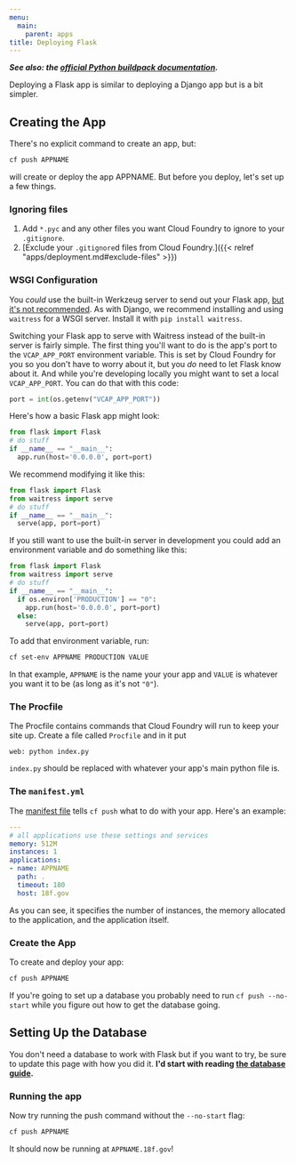 ```yaml
---
menu:
  main:
    parent: apps
title: Deploying Flask
---
```


***See also: the [official Python buildpack documentation](http://docs.cloudfoundry.org/buildpacks/python/).***

Deploying a Flask app is similar to deploying a Django app but is a bit simpler.

## Creating the App

There's no explicit command to create an app, but:

```bash
cf push APPNAME
```

will create or deploy the app APPNAME. But before you deploy, let's set up a few things.

### Ignoring files

1. Add `*.pyc` and any other files you want Cloud Foundry to ignore to your `.gitignore`.
1. [Exclude your `.gitignore`d files from Cloud Foundry.]({{< relref "apps/deployment.md#exclude-files" >}})

### WSGI Configuration

You _could_ use the built-in Werkzeug server to send out your Flask app, [but it's not recommended](http://flask.pocoo.org/docs/0.10/deploying/). As with Django, we recommend installing and using `waitress` for a WSGI server. Install it with `pip install waitress`.

Switching your Flask app to serve with Waitress instead of the built-in server is fairly simple. The first thing you'll want to do is the app's port to the `VCAP_APP_PORT` environment variable. This is set by Cloud Foundry for you so you don't have to worry about it, but you _do_ need to let Flask know about it. And while you're developing locally you might want to set a local `VCAP_APP_PORT`. You can do that with this code:

```python
port = int(os.getenv("VCAP_APP_PORT"))
```

Here's how a basic Flask app might look:

```python
from flask import Flask
# do stuff
if __name__ == "__main__":
  app.run(host='0.0.0.0', port=port)
```

We recommend modifying it like this:

```python
from flask import Flask
from waitress import serve
# do stuff
if __name__ == "__main__":
  serve(app, port=port)
```

If you still want to use the built-in server in development you could add an environment variable and do something like this:

```python
from flask import Flask
from waitress import serve
# do stuff
if __name__ == "__main__":
  if os.environ['PRODUCTION'] == "0":
    app.run(host='0.0.0.0', port=port)
  else:
    serve(app, port=port)
```

To add that environment variable, run:

```bash
cf set-env APPNAME PRODUCTION VALUE
```

In that example, `APPNAME` is the name your your app and `VALUE` is whatever you want it to be (as long as it's not `"0"`).

### The Procfile

The Procfile contains commands that Cloud Foundry will run to keep your site up. Create a file called `Procfile` and in it put

```
web: python index.py
```

`index.py` should be replaced with whatever your app's main python file is.

### The `manifest.yml`

The [manifest file](http://docs.cloudfoundry.org/devguide/deploy-apps/manifest.html) tells `cf push` what to do with your app. Here's an example:

```yaml
---
# all applications use these settings and services
memory: 512M
instances: 1
applications:
- name: APPNAME
  path: .
  timeout: 180
  host: 18f.gov
```

As you can see, it specifies the number of instances, the memory allocated to the application, and the application itself.

### Create the App

To create and deploy your app:

```bash
cf push APPNAME
```

If you're going to set up a database you probably need to run `cf push --no-start` while you figure out how to get the database going.

## Setting Up the Database

You don't need a database to work with Flask but if you want to try, be sure to update this page with how you did it. **I'd start with reading [the database guide](/apps/databases/).**

### Running the app

Now try running the push command without the `--no-start` flag:

```bash
cf push APPNAME
```

It should now be running at `APPNAME.18f.gov`!
